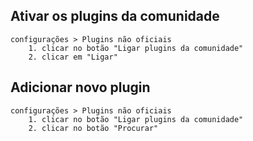 ## Ativar os plugins da comunidade
	configurações > Plugins não oficiais
		1. clicar no botão "Ligar plugins da comunidade"
		2. clicar em "Ligar"

## Adicionar novo plugin
	configurações > Plugins não oficiais
		1. clicar no botão "Ligar plugins da comunidade"
		2. clicar no botão "Procurar"